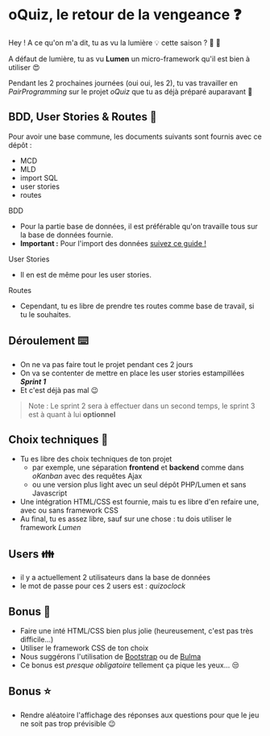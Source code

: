 # oQuiz, le retour de la vengeance :question:

Hey ! A ce qu'on m'a dit, tu as vu la lumière :bulb: cette saison ? :door: :running:

A défaut de lumière, tu as vu **Lumen** un micro-framework qu'il est bien à utiliser :heart_eyes:

Pendant les 2 prochaines journées (oui oui, les 2), tu vas travailler en _PairProgramming_ sur le projet _oQuiz_ que tu as déjà préparé auparavant :tada:

## BDD, User Stories & Routes :construction:

Pour avoir une base commune, les documents suivants sont fournis avec ce dépôt :
- MCD
- MLD
- import SQL
- user stories
- routes

BDD
- Pour la partie base de données, il est préférable qu'on travaille tous sur la base de données fournie.
- **Important :** Pour l'import des données [suivez ce guide !](./docs/database/import.md)

User Stories
- Il en est de même pour les user stories.

Routes
- Cependant, tu es libre de prendre tes routes comme base de travail, si tu le souhaites.

## Déroulement :keyboard:

- On ne va pas faire tout le projet pendant ces 2 jours
- On va se contenter de mettre en place les user stories estampillées **_Sprint 1_**
- Et c'est déjà pas mal :wink:

> Note : Le sprint 2 sera à effectuer dans un second temps, le sprint 3 est à quant à lui **optionnel**

## Choix techniques :thinking:

- Tu es libre des choix techniques de ton projet
    - par exemple, une séparation **frontend** et **backend** comme dans _oKanban_ avec des requêtes Ajax
    - ou une version plus light avec un seul dépôt PHP/Lumen et sans Javascript
- Une intégration HTML/CSS est fournie, mais tu es libre d'en refaire une, avec ou sans framework CSS
- Au final, tu es assez libre, sauf sur une chose : tu dois utiliser le framework _Lumen_

## Users :family:

- il y a actuellement 2 utilisateurs dans la base de données
- le mot de passe pour ces 2 users est : _quizoclock_

## Bonus :lipstick:

- Faire une inté HTML/CSS bien plus jolie (heureusement, c'est pas très difficile...)
- Utiliser le framework CSS de ton choix
- Nous suggérons l'utilisation de [Bootstrap](https://getbootstrap.com/) ou de [Bulma](https://bulma.io/)
- Ce bonus est _presque obligatoire_ tellement ça pique les yeux... :unamused:

## Bonus :star:

- Rendre aléatoire l'affichage des réponses aux questions pour que le jeu ne soit pas trop prévisible :wink:
